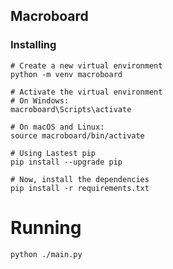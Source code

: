 ## Macroboard


### Installing
```
# Create a new virtual environment
python -m venv macroboard

# Activate the virtual environment
# On Windows:
macroboard\Scripts\activate

# On macOS and Linux:
source macroboard/bin/activate

# Using Lastest pip
pip install --upgrade pip

# Now, install the dependencies
pip install -r requirements.txt
```

# Running
```
python ./main.py
```
